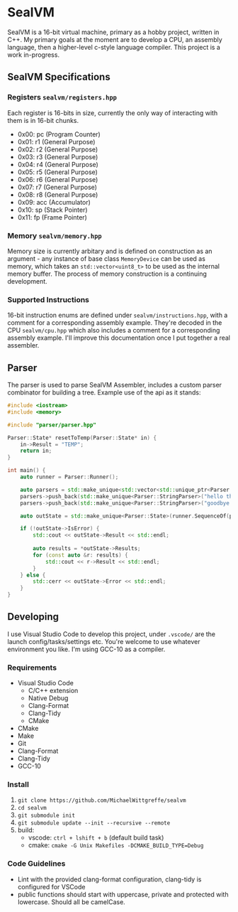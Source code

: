 # SealVM
SealVM is a 16-bit virtual machine, primary as a hobby project, written in C++. My primary goals at the moment are to develop a CPU, an assembly language, then a higher-level c-style language compiler. This project is a work in-progress.

## SealVM Specifications
### Registers `sealvm/registers.hpp`
Each register is 16-bits in size, currently the only way of interacting with them is in 16-bit chunks.
- 0x00: pc (Program Counter)
- 0x01: r1 (General Purpose)
- 0x02: r2 (General Purpose)
- 0x03: r3 (General Purpose)
- 0x04: r4 (General Purpose)
- 0x05: r5 (General Purpose)
- 0x06: r6 (General Purpose)
- 0x07: r7 (General Purpose)
- 0x08: r8 (General Purpose)
- 0x09: acc (Accumulator)
- 0x10: sp (Stack Pointer)
- 0x11: fp (Frame Pointer)

### Memory `sealvm/memory.hpp`
Memory size is currently arbitary and is defined on construction as an argument - any instance of base class `MemoryDevice` can be used as memory, which takes an `std::vector<uint8_t>` to be used as the internal memory buffer. The process of memory construction is a continuing development.

### Supported Instructions 
16-bit instruction enums are defined under `sealvm/instructions.hpp`, with a comment for a corresponding assembly example. They're decoded in the CPU `sealvm/cpu.hpp` which also includes a comment for a corresponding assembly example. I'll improve this documentation once I put together a real assembler.

## Parser
The parser is used to parse SealVM Assembler, includes a custom parser combinator for building a tree. Example use of the api as it stands:

``` cpp
#include <iostream>
#include <memory>

#include "parser/parser.hpp"

Parser::State* resetToTemp(Parser::State* in) {
    in->Result = "TEMP";
    return in;
}

int main() {
    auto runner = Parser::Runner();

    auto parsers = std::make_unique<std::vector<std::unique_ptr<Parser::BaseParser>>>();
    parsers->push_back(std::make_unique<Parser::StringParser>("hello there!"));
    parsers->push_back(std::make_unique<Parser::StringParser>("goodbye there!"));

    auto outState = std::make_unique<Parser::State>(runner.SequenceOf(parsers.get(), "hello there!goodbye there!"))->Map(&resetToTemp);

    if (!outState->IsError) {
        std::cout << outState->Result << std::endl;
        
        auto results = *outState->Results;
        for (const auto &r: results) {
            std::cout << r->Result << std::endl;
        }
    } else {
        std::cerr << outState->Error << std::endl;
    }
}
```

## Developing
I use Visual Studio Code to develop this project, under `.vscode/` are the launch config/tasks/settings etc. You're welcome to use whatever environment you like. I'm using GCC-10 as a compiler.
### Requirements
- Visual Studio Code
    - C/C++ extension
    - Native Debug
    - Clang-Format
    - Clang-Tidy
    - CMake
- CMake
- Make
- Git
- Clang-Format
- Clang-Tidy
- GCC-10

### Install
1. `git clone https://github.com/MichaelWittgreffe/sealvm`
2. `cd sealvm`
3. `git submodule init`
4. `git submodule update --init --recursive --remote`
5. build:
    - vscode: `ctrl + lshift + b` (default build task) 
    - cmake: `cmake -G Unix Makefiles -DCMAKE_BUILD_TYPE=Debug`

### Code Guidelines
- Lint with the provided clang-format configuration, clang-tidy is configured for VSCode
- public functions should start with uppercase, private and protected with lowercase. Should all be camelCase.
